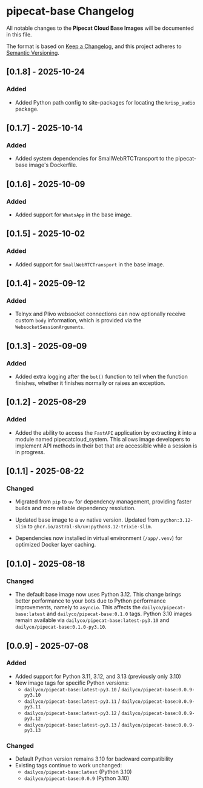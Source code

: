 # pipecat-base Changelog

All notable changes to the **Pipecat Cloud Base Images** will be documented in this file.

The format is based on [Keep a Changelog](https://keepachangelog.com/en/1.0.0/),
and this project adheres to [Semantic Versioning](https://semver.org/spec/v2.0.0.html).

## [0.1.8] - 2025-10-24

### Added

- Added Python path config to site-packages for locating the `krisp_audio`
  package.

## [0.1.7] - 2025-10-14

### Added

- Added system dependencies for SmallWebRTCTransport to the pipecat-base
  image's Dockerfile.

## [0.1.6] - 2025-10-09

### Added

- Added support for `WhatsApp` in the base image.

## [0.1.5] - 2025-10-02

### Added

- Added support for `SmallWebRTCTransport` in the base image.

## [0.1.4] - 2025-09-12

### Added

- Telnyx and Plivo websocket connections can now optionally receive custom
  `body` information, which is provided via the `WebsocketSessionArguments`.

## [0.1.3] - 2025-09-09

### Added

- Added extra logging after the `bot()` function to tell when the function
  finishes, whether it finishes normally or raises an exception.

## [0.1.2] - 2025-08-29

### Added

- Added the ability to access the `FastAPI` application by extracting it into
  a module named pipecatcloud_system. This allows image developers to implement
  API methods in their bot that are accessible while a session is in progress.

## [0.1.1] - 2025-08-22

### Changed

- Migrated from `pip` to `uv` for dependency management, providing faster
  builds and more reliable dependency resolution.

- Updated base image to a `uv` native version. Updated from `python:3.12-slim`
  to `ghcr.io/astral-sh/uv:python3.12-trixie-slim`.

- Dependencies now installed in virtual environment (`/app/.venv`) for
  optimized Docker layer caching.

## [0.1.0] - 2025-08-18

### Changed

- The default base image now uses Python 3.12. This change brings better
  performance to your bots due to Python performance improvements, namely to
  `asyncio`. This affects the `dailyco/pipecat-base:latest` and
  `dailyco/pipecat-base:0.1.0` tags. Python 3.10 images remain available via
  `dailyco/pipecat-base:latest-py3.10` and `dailyco/pipecat-base:0.1.0-py3.10`.

## [0.0.9] - 2025-07-08

### Added

- Added support for Python 3.11, 3.12, and 3.13 (previously only 3.10)
- New image tags for specific Python versions:
  - `dailyco/pipecat-base:latest-py3.10` / `dailyco/pipecat-base:0.0.9-py3.10`
  - `dailyco/pipecat-base:latest-py3.11` / `dailyco/pipecat-base:0.0.9-py3.11`
  - `dailyco/pipecat-base:latest-py3.12` / `dailyco/pipecat-base:0.0.9-py3.12`
  - `dailyco/pipecat-base:latest-py3.13` / `dailyco/pipecat-base:0.0.9-py3.13`

### Changed

- Default Python version remains 3.10 for backward compatibility
- Existing tags continue to work unchanged:
  - `dailyco/pipecat-base:latest` (Python 3.10)
  - `dailyco/pipecat-base:0.0.9` (Python 3.10)
